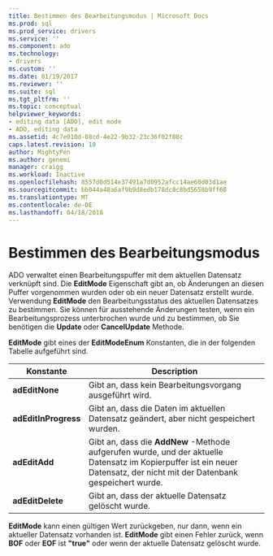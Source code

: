 ```yaml
---
title: Bestimmen des Bearbeitungsmodus | Microsoft Docs
ms.prod: sql
ms.prod_service: drivers
ms.service: ''
ms.component: ado
ms.technology:
- drivers
ms.custom: ''
ms.date: 01/19/2017
ms.reviewer: ''
ms.suite: sql
ms.tgt_pltfrm: ''
ms.topic: conceptual
helpviewer_keywords:
- editing data [ADO], edit mode
- ADO, editing data
ms.assetid: 4c7e010d-08cd-4e22-9b32-23c36f02f88c
caps.latest.revision: 10
author: MightyPen
ms.author: genemi
manager: craigg
ms.workload: Inactive
ms.openlocfilehash: 8557d0d514e37491a7d0952afcc14ae60d03d1ae
ms.sourcegitcommit: bb044a48a6af9b9d8edb178dc8c8bd5658b9ff68
ms.translationtype: MT
ms.contentlocale: de-DE
ms.lasthandoff: 04/18/2018
---
```

# <a name="determining-edit-mode"></a>Bestimmen des Bearbeitungsmodus
ADO verwaltet einen Bearbeitungspuffer mit dem aktuellen Datensatz verknüpft sind. Die **EditMode** Eigenschaft gibt an, ob Änderungen an diesen Puffer vorgenommen wurden oder ob ein neuer Datensatz erstellt wurde. Verwendung **EditMode** den Bearbeitungsstatus des aktuellen Datensatzes zu bestimmen. Sie können für ausstehende Änderungen testen, wenn ein Bearbeitungsprozess unterbrochen wurde und zu bestimmen, ob Sie benötigen die **Update** oder **CancelUpdate** Methode.  
  
 **EditMode** gibt eines der **EditModeEnum** Konstanten, die in der folgenden Tabelle aufgeführt sind.  
  
|Konstante|Description|  
|--------------|-----------------|  
|**adEditNone**|Gibt an, dass kein Bearbeitungsvorgang ausgeführt wird.|  
|**adEditInProgress**|Gibt an, dass die Daten im aktuellen Datensatz geändert, aber nicht gespeichert wurden.|  
|**adEditAdd**|Gibt an, dass die **AddNew** -Methode aufgerufen wurde, und der aktuelle Datensatz im Kopierpuffer ist ein neuer Datensatz, der nicht mit der Datenbank gespeichert wurde.|  
|**adEditDelete**|Gibt an, dass der aktuelle Datensatz gelöscht wurde.|  
  
 **EditMode** kann einen gültigen Wert zurückgeben, nur dann, wenn ein aktueller Datensatz vorhanden ist. **EditMode** gibt einen Fehler zurück, wenn **BOF** oder **EOF** ist **"true"** oder wenn der aktuelle Datensatz gelöscht wurde.
